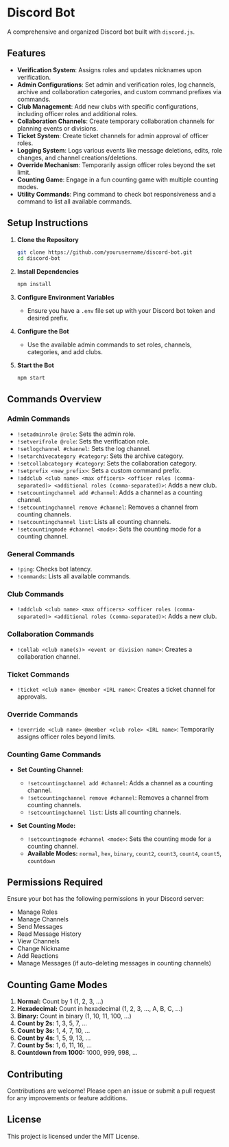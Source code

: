 # Discord Bot

A comprehensive and organized Discord bot built with `discord.js`.

## Features

- **Verification System**: Assigns roles and updates nicknames upon verification.
- **Admin Configurations**: Set admin and verification roles, log channels, archive and collaboration categories, and custom command prefixes via commands.
- **Club Management**: Add new clubs with specific configurations, including officer roles and additional roles.
- **Collaboration Channels**: Create temporary collaboration channels for planning events or divisions.
- **Ticket System**: Create ticket channels for admin approval of officer roles.
- **Logging System**: Logs various events like message deletions, edits, role changes, and channel creations/deletions.
- **Override Mechanism**: Temporarily assign officer roles beyond the set limit.
- **Counting Game**: Engage in a fun counting game with multiple counting modes.
- **Utility Commands**: Ping command to check bot responsiveness and a command to list all available commands.

## Setup Instructions

1. **Clone the Repository**

    ```bash
    git clone https://github.com/yourusername/discord-bot.git
    cd discord-bot
    ```

2. **Install Dependencies**

    ```bash
    npm install
    ```

3. **Configure Environment Variables**

    - Ensure you have a `.env` file set up with your Discord bot token and desired prefix.

4. **Configure the Bot**

    - Use the available admin commands to set roles, channels, categories, and add clubs.

5. **Start the Bot**

    ```bash
    npm start
    ```

## Commands Overview

### **Admin Commands**

- `!setadminrole @role`: Sets the admin role.
- `!setverifrole @role`: Sets the verification role.
- `!setlogchannel #channel`: Sets the log channel.
- `!setarchivecategory #category`: Sets the archive category.
- `!setcollabcategory #category`: Sets the collaboration category.
- `!setprefix <new_prefix>`: Sets a custom command prefix.
- `!addclub <club name> <max officers> <officer roles (comma-separated)> <additional roles (comma-separated)>`: Adds a new club.
- `!setcountingchannel add #channel`: Adds a channel as a counting channel.
- `!setcountingchannel remove #channel`: Removes a channel from counting channels.
- `!setcountingchannel list`: Lists all counting channels.
- `!setcountingmode #channel <mode>`: Sets the counting mode for a counting channel.

### **General Commands**

- `!ping`: Checks bot latency.
- `!commands`: Lists all available commands.

### **Club Commands**

- `!addclub <club name> <max officers> <officer roles (comma-separated)> <additional roles (comma-separated)>`: Adds a new club.

### **Collaboration Commands**

- `!collab <club name(s)> <event or division name>`: Creates a collaboration channel.

### **Ticket Commands**

- `!ticket <club name> @member <IRL name>`: Creates a ticket channel for approvals.

### **Override Commands**

- `!override <club name> @member <club role> <IRL name>`: Temporarily assigns officer roles beyond limits.

### **Counting Game Commands**

- **Set Counting Channel:**
    - `!setcountingchannel add #channel`: Adds a channel as a counting channel.
    - `!setcountingchannel remove #channel`: Removes a channel from counting channels.
    - `!setcountingchannel list`: Lists all counting channels.

- **Set Counting Mode:**
    - `!setcountingmode #channel <mode>`: Sets the counting mode for a counting channel.
    - **Available Modes:** `normal`, `hex`, `binary`, `count2`, `count3`, `count4`, `count5`, `countdown`

## Permissions Required

Ensure your bot has the following permissions in your Discord server:

- Manage Roles
- Manage Channels
- Send Messages
- Read Message History
- View Channels
- Change Nickname
- Add Reactions
- Manage Messages (if auto-deleting messages in counting channels)

## Counting Game Modes

1. **Normal:** Count by 1 (1, 2, 3, ...)
2. **Hexadecimal:** Count in hexadecimal (1, 2, 3, ..., A, B, C, ...)
3. **Binary:** Count in binary (1, 10, 11, 100, ...)
4. **Count by 2s:** 1, 3, 5, 7, ...
5. **Count by 3s:** 1, 4, 7, 10, ...
6. **Count by 4s:** 1, 5, 9, 13, ...
7. **Count by 5s:** 1, 6, 11, 16, ...
8. **Countdown from 1000:** 1000, 999, 998, ...

## Contributing

Contributions are welcome! Please open an issue or submit a pull request for any improvements or feature additions.

## License

This project is licensed under the MIT License.
